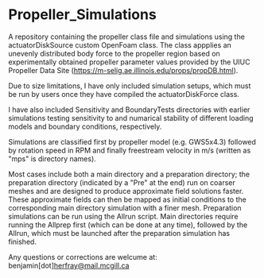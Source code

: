# Propeller_Simulations
A repository containing the propeller class file and simulations using the actuatorDiskSource custom OpenFoam class. The class appplies an unevenly distributed body force to the propeller region based on experimentally obtained propeller parameter values provided by the UIUC Propeller Data Site (https://m-selig.ae.illinois.edu/props/propDB.html).


Due to size limitations, I have only included simulation setups, which must be run by users once they have compiled the actuatorDiskForce class.

I have also included Sensitivity and BoundaryTests directories with earlier simulations testing sensitivity to and numarical stability of different loading models and boundary conditions, respectively.

Simulations are classified first by propeller model (e.g. GWS5x4.3) followed by rotation speed in RPM and finally freestream velocity in m/s (written as "mps" is directory names).

Most cases include both a main directory and a preparation directory; the preparation directory (indicated by a "Pre" at the end) run on coarser meshes and are designed to produce approximate field solutions faster. These approximate fields can then be mapped as initial conditions to the corresponding main directory simulation with a finer mesh. Preparation simulations can be run using the Allrun script. Main directories require running the Allprep first (which can be done at any time), followed by the Allrun, which must be launched after the preparation simulation has finished.

Any questions or corrections are welcume at: benjamin[dot]herfray@mail.mcgill.ca
